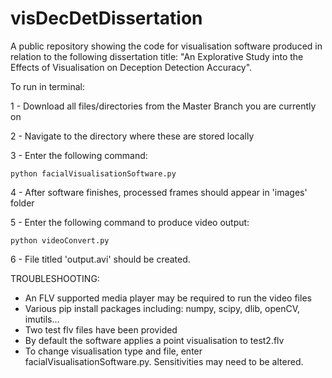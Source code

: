 # visDecDetDissertation
A public repository showing the code for visualisation software produced in relation to the following dissertation title: "An Explorative Study into the Effects of Visualisation on Deception Detection Accuracy".

To run in terminal:

1 - Download all files/directories from the Master Branch you are currently on

2 - Navigate to the directory where these are stored locally

3 - Enter the following command:

    python facialVisualisationSoftware.py

4 - After software finishes, processed frames should appear in 'images' folder

5 - Enter the following command to produce video output:

    python videoConvert.py

6 - File titled 'output.avi' should be created.

TROUBLESHOOTING:

- An FLV supported media player may be required to run the video files
- Various pip install packages including: numpy, scipy, dlib, openCV, imutils...
- Two test flv files have been provided
- By default the software applies a point visualisation to test2.flv
- To change visualisation type and file, enter facialVisualisationSoftware.py. Sensitivities may need to be altered.
